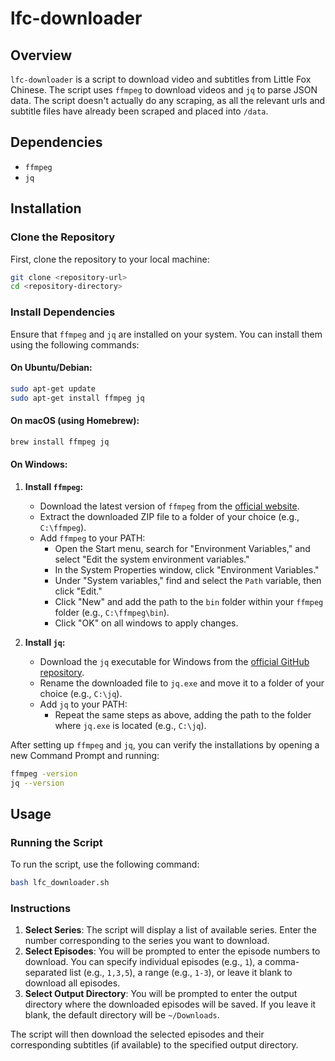 # lfc-downloader

## Overview
`lfc-downloader` is a script to download video and subtitles from Little Fox Chinese. The script uses `ffmpeg` to download videos and `jq` to parse JSON data. The script doesn't actually do any scraping, as all the relevant urls and subtitle files have already been scraped and placed into `/data`.

## Dependencies
- `ffmpeg`
- `jq`

## Installation

### Clone the Repository
First, clone the repository to your local machine:
```sh
git clone <repository-url>
cd <repository-directory>
```

### Install Dependencies
Ensure that `ffmpeg` and `jq` are installed on your system. You can install them using the following commands:

#### On Ubuntu/Debian:
```sh
sudo apt-get update
sudo apt-get install ffmpeg jq
```

#### On macOS (using Homebrew):
```sh
brew install ffmpeg jq
```

#### On Windows:

1. **Install `ffmpeg`:**
   - Download the latest version of `ffmpeg` from the [official website](https://ffmpeg.org/download.html).
   - Extract the downloaded ZIP file to a folder of your choice (e.g., `C:\ffmpeg`).
   - Add `ffmpeg` to your PATH:
     - Open the Start menu, search for "Environment Variables," and select "Edit the system environment variables."
     - In the System Properties window, click "Environment Variables."
     - Under "System variables," find and select the `Path` variable, then click "Edit."
     - Click "New" and add the path to the `bin` folder within your `ffmpeg` folder (e.g., `C:\ffmpeg\bin`).
     - Click "OK" on all windows to apply changes.

2. **Install `jq`:**
   - Download the `jq` executable for Windows from the [official GitHub repository](https://github.com/stedolan/jq/releases).
   - Rename the downloaded file to `jq.exe` and move it to a folder of your choice (e.g., `C:\jq`).
   - Add `jq` to your PATH:
     - Repeat the same steps as above, adding the path to the folder where `jq.exe` is located (e.g., `C:\jq`).

After setting up `ffmpeg` and `jq`, you can verify the installations by opening a new Command Prompt and running:
```sh
ffmpeg -version
jq --version
```

## Usage

### Running the Script
To run the script, use the following command:
```sh
bash lfc_downloader.sh
```

### Instructions
1. **Select Series**: The script will display a list of available series. Enter the number corresponding to the series you want to download.
2. **Select Episodes**: You will be prompted to enter the episode numbers to download. You can specify individual episodes (e.g., `1`), a comma-separated list (e.g., `1,3,5`), a range (e.g., `1-3`), or leave it blank to download all episodes.
3. **Select Output Directory**: You will be prompted to enter the output directory where the downloaded episodes will be saved. If you leave it blank, the default directory will be `~/Downloads`.

The script will then download the selected episodes and their corresponding subtitles (if available) to the specified output directory.
